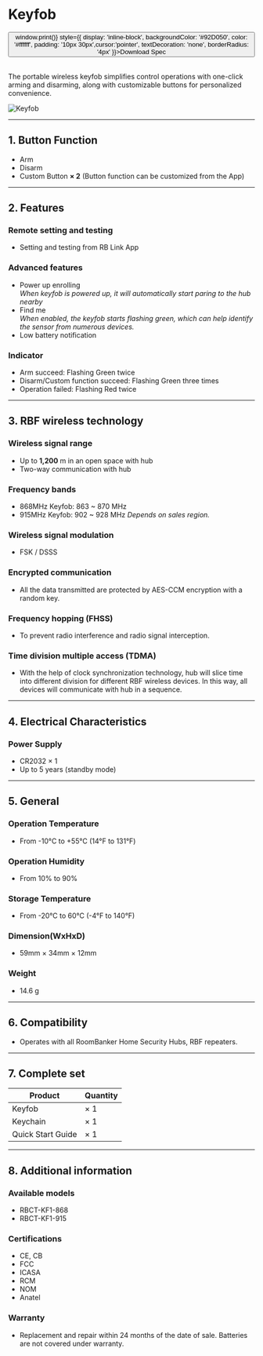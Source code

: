 ﻿# Keyfob

<div style={{textAlign: 'center'}}>
<button onClick={() => window.print()} style={{ display: 'inline-block', backgroundColor: '#92D050', color: '#ffffff', padding: '10px 30px',cursor:'pointer', textDecoration: 'none', borderRadius: '4px' }}>Download Spec</button>
</div>

<br />

The portable wireless keyfob simplifies control operations with one-click arming and disarming, along with customizable buttons for personalized convenience.

<div style={{textAlign:'center'}}>
<img src="https://dusunprj.oss-us-west-1.aliyuncs.com/roombanker/Keyfob.png" alt="Keyfob" style={{textAlign:'center',width:'20%'}} /> 
</div>

------

## 1. Button Function

* Arm
* Disarm
* Custom Button **× 2** (Button function can be customized from the App)

------

## 2. Features

### Remote setting and testing

* Setting and testing from RB Link App

### Advanced features

* Power up enrolling  
  *When keyfob is powered up, it will automatically start paring to the hub nearby*
* Find me  
  *When enabled, the keyfob starts flashing green, which can help identify the sensor from numerous devices.*
* Low battery notification

### Indicator

* Arm succeed: Flashing Green twice
* Disarm/Custom function succeed: Flashing Green three times
* Operation failed: Flashing Red twice

------

## 3. RBF wireless technology

### Wireless signal range

* Up to **1,200** m in an open space with hub
* Two-way communication with hub

### Frequency bands

* 868MHz Keyfob: 863 ~ 870 MHz
* 915MHz Keyfob: 902 ~ 928 MHz
  *Depends on sales region.*

### Wireless signal modulation

* FSK / DSSS

### Encrypted communication

* All the data transmitted are protected by AES-CCM encryption with a random key.

### Frequency hopping (FHSS)

* To prevent radio interference and radio signal interception.

### Time division multiple access (TDMA)

* With the help of clock synchronization technology, hub will slice time into different division for different RBF wireless devices. In this way, all devices will communicate with hub in a sequence.

------

## 4. Electrical Characteristics

### Power Supply

* CR2032 × 1
* Up to 5 years (standby mode)

------

## 5. General

### Operation Temperature

* From -10°С to +55°С (14°F to 131°F)

### Operation Humidity

* From 10% to 90%

### Storage Temperature

* From -20°C to 60°C (-4°F to 140°F)

### Dimension(WxHxD)

* 59mm × 34mm × 12mm

### Weight

* 14.6 g

------

## 6. Compatibility

* Operates with all RoomBanker Home Security Hubs,  RBF repeaters.

------

## 7. Complete set

| Product           | Quantity |
| ----------------- | -------- |
| Keyfob            | × 1      |
| Keychain          | × 1      |
| Quick Start Guide | × 1      |



------

## 8. Additional information

### Available models

* RBCT-KF1-868
* RBCT-KF1-915

### Certifications

* CE, CB
* FCC
* ICASA
* RCM
* NOM
* Anatel

### Warranty

* Replacement and repair within 24 months of the date of sale. Batteries are not covered under warranty.
